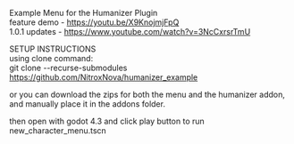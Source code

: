 Example Menu for the Humanizer Plugin  
feature demo - https://youtu.be/X9KnojmjFpQ  
1.0.1 updates - https://www.youtube.com/watch?v=3NcCxrsrTmU  
  
SETUP INSTRUCTIONS  
using clone command:  
git clone --recurse-submodules https://github.com/NitroxNova/humanizer_example  
  
or you can download the zips for both the menu and the humanizer addon, and manually place it in the addons folder.  

then open with godot 4.3 and click play button to run new_character_menu.tscn  

